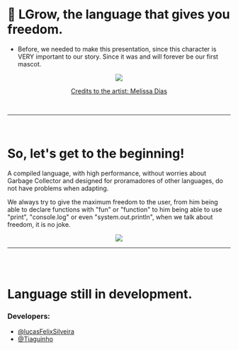 # 🐹 LGrow, the language that gives you freedom.

- Before, we needed to make this presentation, since this character is VERY important to our story. Since it was and will forever be our first mascot.

<div align="center">
  <img src="https://imgur.com/LDUrbQb.png">
  
  <a href="https://www.instagram.com/merly_.murakami/">Credits to the artist: Melissa Dias</a>
</div>

<br>
<hr>
<br>

# So, let's get to the beginning!

A compiled language, with high performance, without worries about Garbage Collector and designed for proramadores of other languages, do not have problems when adapting.

We always try to give the maximum freedom to the user, from him being able to declare functions with "fun" or "function" to him being able to use "print", "console.log" or even "system.out.println", when we talk about freedom, it is no joke.

<div align="center">
  <img src="https://imgur.com/gbc0U1z.png">
</div>


<hr>

<br>
<br>

# Language still in development.
### Developers:
- [@lucasFelixSilveira](https://github.com/lucasFelixSilveira)
- [@Tiaguinho](https://github.com/coffee-is-power)
